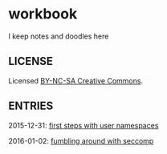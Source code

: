 # workbook
I keep notes and doodles here

LICENSE
-------------

Licensed [BY-NC-SA Creative Commons](http://creativecommons.org/licenses/by-nc-sa/4.0/).

ENTRIES
-------------

2015-12-31: [first steps with user namespaces](usernamespace-0.md)

2016-01-02: [fumbling around with seccomp](seccomp-0.md)
